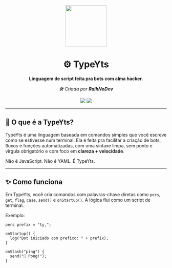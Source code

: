 <div align="center">
  <img src="https://media.discordapp.net/attachments/1391612190892490845/1392259142625918976/ty-icon.png" height="128" />

  <h1>⚙️ TypeYts</h1>
  <p><strong>Linguagem de script feita pra bots com alma hacker.</strong></p>
  <p><em>🛠️ Criada por <strong>RaihNoDev</strong></em></p>

  <img src="https://img.shields.io/badge/sintaxe-minimalista-00ffff?style=for-the-badge&logo=terminal&logoColor=00ffff" />
  <img src="https://img.shields.io/badge/estilo-terminal--hacker-green?style=for-the-badge" />
</div>

---

## 🚀 O que é a TypeYts?

TypeYts é uma linguagem baseada em comandos simples que você escreve como se estivesse num terminal. Ela é feita pra facilitar a criação de bots, fluxos e funções automatizadas, com uma sintaxe limpa, sem ponto e vírgula obrigatório e com foco em **clareza + velocidade**.

Não é JavaScript. Não é YAML. É TypeYts.

---

## ✨ Como funciona

Em TypeYts, você cria comandos com palavras-chave diretas como `pers`, `get`, `flag`, `case`, `send()` e `onStartup()`. A lógica flui como um script de terminal.

Exemplo:

```ty
pers prefix = "ty,";

onStartup() {
  log("Bot iniciado com prefixo: " + prefix);
}

onSlash("ping") {
  send("🏓 Pong!");
}
